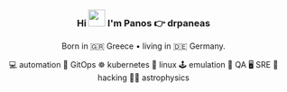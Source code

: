 <div align="center">
<h3>Hi <img src="https://raw.githubusercontent.com/aemmadi/aemmadi/master/wave.gif" width="30px"> I'm Panos 👉 drpaneas</h3>

Born in 🇬🇷 Greece • living in 🇩🇪 Germany.


💻 automation 🚀 GitOps ☸ kubernetes 🐧 linux 🕹️ emulation 🧐 QA 🖥 SRE  🦊 hacking 🧑‍🚀 astrophysics 


  
</div>
